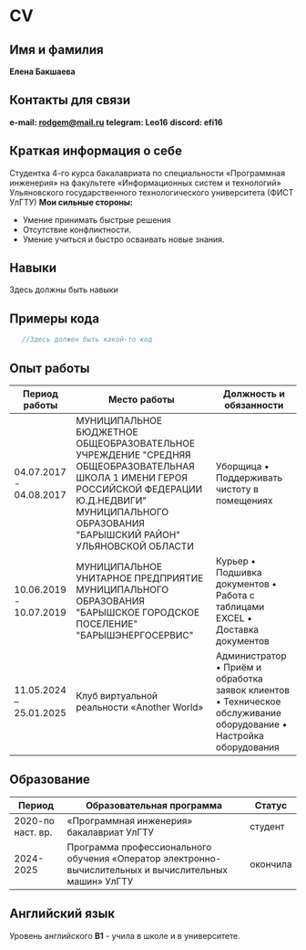 # CV
## Имя и фамилия
**Елена Бакшаева**
## Контакты для связи
**e-mail: rodgem@mail.ru**
**telegram: Leo16**
**discord: efi16**
## Краткая информация о себе
Студентка 4-го курса бакалавриата по специальности «Программная инженерия» на факультете «Информационных систем и технологий» Ульяновского государственного технологического университета (ФИСТ УлГТУ)
**Мои сильные стороны:**
- Умение принимать быстрые решения
- Отсутствие конфликтности.
- Умение учиться и быстро осваивать новые знания.

## Навыки 
Здесь должны быть навыки

## Примеры кода
 ```javascript
    //Здесь должен быть какой-то код
```
## Опыт работы
| Период работы       | Место работы       | Должность и обязанности |
|---------------------|--------------------|-------------------------|
| 04.07.2017 - 04.08.2017 | МУНИЦИПАЛЬНОЕ БЮДЖЕТНОЕ ОБЩЕОБРАЗОВАТЕЛЬНОЕ УЧРЕЖДЕНИЕ "СРЕДНЯЯ ОБЩЕОБРАЗОВАТЕЛЬНАЯ ШКОЛА 1 ИМЕНИ ГЕРОЯ РОССИЙСКОЙ ФЕДЕРАЦИИ Ю.Д.НЕДВИГИ" МУНИЦИПАЛЬНОГО ОБРАЗОВАНИЯ "БАРЫШСКИЙ РАЙОН" УЛЬЯНОВСКОЙ ОБЛАСТИ | Уборщица • Поддерживать чистоту в помещениях |
| 10.06.2019 - 10.07.2019 | МУНИЦИПАЛЬНОЕ УНИТАРНОЕ ПРЕДПРИЯТИЕ МУНИЦИПАЛЬНОГО ОБРАЗОВАНИЯ "БАРЫШСКОЕ ГОРОДСКОЕ ПОСЕЛЕНИЕ" "БАРЫШЭНЕРГОСЕРВИС" | Курьер • Подшивка документов • Работа с таблицами EXCEL • Доставка документов |
| 11.05.2024 – 25.01.2025 | Клуб виртуальной реальности «Another World» | Администратор • Приём и обработка заявок клиентов • Техническое обслуживание оборудование • Настройка оборудования |
## Образование
| Период          | Образовательная программа                     | Статус     |
|-----------------|-----------------------------------------------|------------|
| 2020-по наст. вр. | «Программная инженерия» бакалавриат УлГТУ    | студент    |
| 2024-2025       | Программа профессионального обучения «Оператор электронно-вычислительных и вычислительных машин» УлГТУ | окончила  |
## Английский язык 
Уровень английского **B1** - учила в школе и в университете.

